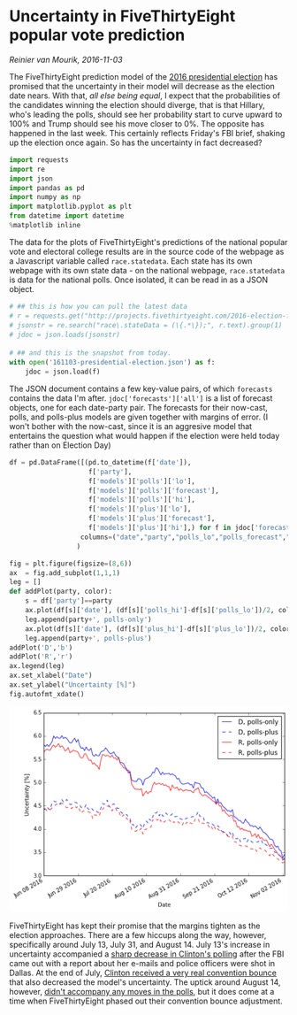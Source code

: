
# Uncertainty in FiveThirtyEight popular vote prediction

*Reinier van Mourik, 2016-11-03*

The FiveThirtyEight prediction model of the [2016 presidential election](http://projects.fivethirtyeight.com/2016-election-forecast/) has promised that the uncertainty in their model will decrease as the election date nears.  With that, *all else being equal*, I expect that the probabilities of the candidates winning the election should diverge, that is that Hillary, who's leading the polls, should see her probability start to curve upward to 100% and Trump should see his move closer to 0%.  The opposite has happened in the last week.  This certainly reflects Friday's FBI brief, shaking up the election once again.  So has the uncertainty in fact decreased? 


```python
import requests
import re
import json
import pandas as pd
import numpy as np
import matplotlib.pyplot as plt
from datetime import datetime
%matplotlib inline
```

The data for the plots of FiveThirtyEight's predictions of the national popular vote and electoral college results are in the source code of the webpage as a Javascript variable called `race.statedata`. Each state has its own webpage with its own state data - on the national webpage, `race.statedata` is data for the national polls. Once isolated, it can be read in as a JSON object. 


```python
# ## this is how you can pull the latest data
# r = requests.get("http://projects.fivethirtyeight.com/2016-election-forecast/")
# jsonstr = re.search("race\.stateData = (\{.*\});", r.text).group(1)
# jdoc = json.loads(jsonstr)

# ## and this is the snapshot from today. 
with open('161103-presidential-election.json') as f:
    jdoc = json.load(f)
```

The JSON document contains a few key-value pairs, of which `forecasts` contains the data I'm after.  `jdoc['forecasts']['all']` is a list of forecast objects, one for each date-party pair.  The forecasts for their now-cast, polls, and polls-plus models are given together with margins of error. (I won't bother with the now-cast, since it is an aggresive model that entertains the question what would happen if the election were held today rather than on Election Day)


```python
df = pd.DataFrame([(pd.to_datetime(f['date']), 
                    f['party'], 
                    f['models']['polls']['lo'],
                    f['models']['polls']['forecast'],
                    f['models']['polls']['hi'],
                    f['models']['plus']['lo'],
                    f['models']['plus']['forecast'],
                    f['models']['plus']['hi'],) for f in jdoc['forecasts']['all']], 
                  columns=("date","party","polls_lo","polls_forecast","polls_hi","plus_lo","plus_forecast","plus_hi")
                 )

```


```python
fig = plt.figure(figsize=(8,6))
ax  = fig.add_subplot(1,1,1)
leg = []
def addPlot(party, color):
    s = df['party']==party
    ax.plot(df[s]['date'], (df[s]['polls_hi']-df[s]['polls_lo'])/2, color=color)
    leg.append(party+', polls-only')
    ax.plot(df[s]['date'], (df[s]['plus_hi']-df[s]['plus_lo'])/2, color=color, linestyle='--')
    leg.append(party+', polls-plus')
addPlot('D','b')
addPlot('R','r')
ax.legend(leg)
ax.set_xlabel("Date")
ax.set_ylabel("Uncertainty [%]")
fig.autofmt_xdate()

```


![png](img/161103-uncertainty-presidential-polling-output_8_0.png)


FiveThirtyEight has kept their promise that the margins tighten as the election approaches. There are a few hiccups along the way, however, specifically around July 13, July 31, and August 14.  July 13's increase in uncertainty accompanied a [sharp decrease in Clinton's polling](http://fivethirtyeight.com/features/election-update-when-to-freak-out-about-shocking-new-polls/) after the FBI came out with a report about her e-mails and police officers were shot in Dallas.  At the end of July, [Clinton received a very real convention bounce](http://fivethirtyeight.com/features/election-update-clintons-bounce-appears-bigger-than-trumps/) that also decreased the model's uncertainty. The uptick around August 14, however, [didn't accompany any moves in the polls](http://fivethirtyeight.com/features/election-update-clintons-lead-is-clear-and-steady/), but it does come at a time when FiveThirtyEight phased out their convention bounce adjustment. 
